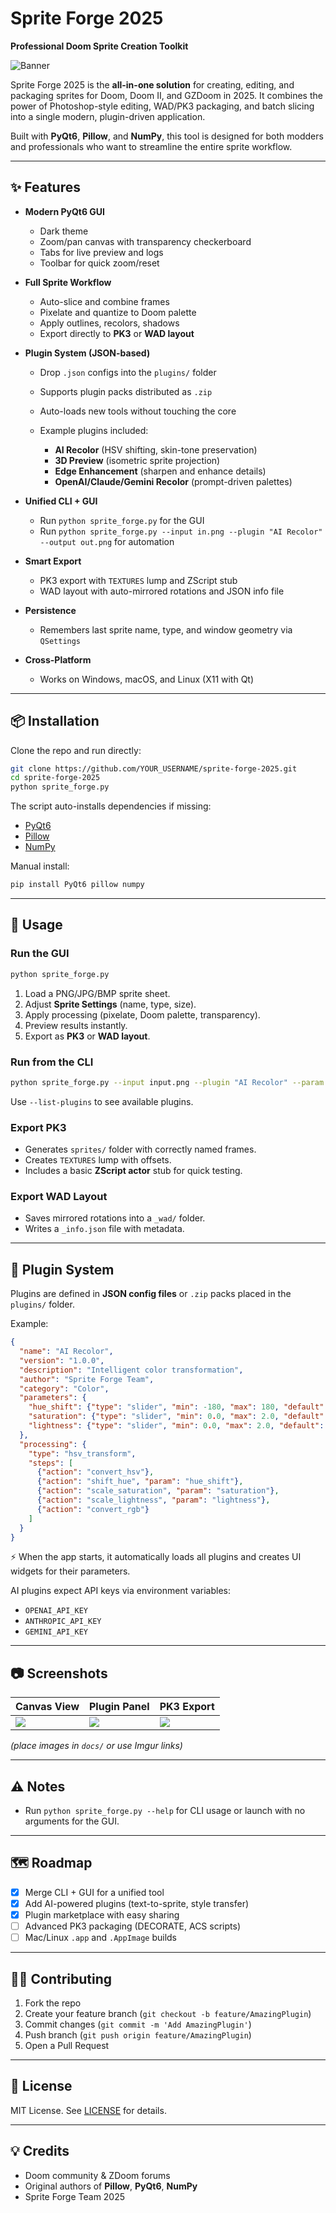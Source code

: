 # Sprite Forge 2025

**Professional Doom Sprite Creation Toolkit**

![Banner](docs/banner.png) <!-- optional placeholder for banner -->

Sprite Forge 2025 is the **all-in-one solution** for creating, editing, and packaging sprites for Doom, Doom II, and GZDoom in 2025.
It combines the power of Photoshop-style editing, WAD/PK3 packaging, and batch slicing into a single modern, plugin-driven application.

Built with **PyQt6**, **Pillow**, and **NumPy**, this tool is designed for both modders and professionals who want to streamline the entire sprite workflow.

---

## ✨ Features

* **Modern PyQt6 GUI**

  * Dark theme
  * Zoom/pan canvas with transparency checkerboard
  * Tabs for live preview and logs
  * Toolbar for quick zoom/reset

* **Full Sprite Workflow**

  * Auto-slice and combine frames
  * Pixelate and quantize to Doom palette
  * Apply outlines, recolors, shadows
  * Export directly to **PK3** or **WAD layout**

* **Plugin System (JSON-based)**

  * Drop `.json` configs into the `plugins/` folder
  * Supports plugin packs distributed as `.zip`
  * Auto-loads new tools without touching the core
  * Example plugins included:

    * **AI Recolor** (HSV shifting, skin-tone preservation)
    * **3D Preview** (isometric sprite projection)
    * **Edge Enhancement** (sharpen and enhance details)
    * **OpenAI/Claude/Gemini Recolor** (prompt-driven palettes)

* **Unified CLI + GUI**

  * Run `python sprite_forge.py` for the GUI
  * Run `python sprite_forge.py --input in.png --plugin "AI Recolor" --output out.png` for automation

* **Smart Export**

  * PK3 export with `TEXTURES` lump and ZScript stub
  * WAD layout with auto-mirrored rotations and JSON info file

* **Persistence**

  * Remembers last sprite name, type, and window geometry via `QSettings`

* **Cross-Platform**

  * Works on Windows, macOS, and Linux (X11 with Qt)

---

## 📦 Installation

Clone the repo and run directly:

```bash
git clone https://github.com/YOUR_USERNAME/sprite-forge-2025.git
cd sprite-forge-2025
python sprite_forge.py
```

The script auto-installs dependencies if missing:

* [PyQt6](https://pypi.org/project/PyQt6/)
* [Pillow](https://pypi.org/project/pillow/)
* [NumPy](https://pypi.org/project/numpy/)

Manual install:

```bash
pip install PyQt6 pillow numpy
```

---

## 🚀 Usage

### Run the GUI

```bash
python sprite_forge.py
```

1. Load a PNG/JPG/BMP sprite sheet.
2. Adjust **Sprite Settings** (name, type, size).
3. Apply processing (pixelate, Doom palette, transparency).
4. Preview results instantly.
5. Export as **PK3** or **WAD layout**.

### Run from the CLI

```bash
python sprite_forge.py --input input.png --plugin "AI Recolor" --param hue_shift=45 --output output.png
```

Use `--list-plugins` to see available plugins.

### Export PK3

* Generates `sprites/` folder with correctly named frames.
* Creates `TEXTURES` lump with offsets.
* Includes a basic **ZScript actor** stub for quick testing.

### Export WAD Layout

* Saves mirrored rotations into a `_wad/` folder.
* Writes a `_info.json` file with metadata.

---

## 🔌 Plugin System

Plugins are defined in **JSON config files** or `.zip` packs placed in the `plugins/` folder.

Example:

```json
{
  "name": "AI Recolor",
  "version": "1.0.0",
  "description": "Intelligent color transformation",
  "author": "Sprite Forge Team",
  "category": "Color",
  "parameters": {
    "hue_shift": {"type": "slider", "min": -180, "max": 180, "default": 0, "label": "Hue Shift"},
    "saturation": {"type": "slider", "min": 0.0, "max": 2.0, "default": 1.0, "label": "Saturation"},
    "lightness": {"type": "slider", "min": 0.0, "max": 2.0, "default": 1.0, "label": "Lightness"}
  },
  "processing": {
    "type": "hsv_transform",
    "steps": [
      {"action": "convert_hsv"},
      {"action": "shift_hue", "param": "hue_shift"},
      {"action": "scale_saturation", "param": "saturation"},
      {"action": "scale_lightness", "param": "lightness"},
      {"action": "convert_rgb"}
    ]
  }
}
```

⚡ When the app starts, it automatically loads all plugins and creates UI widgets for their parameters.

AI plugins expect API keys via environment variables:

* `OPENAI_API_KEY`
* `ANTHROPIC_API_KEY`
* `GEMINI_API_KEY`

---

## 📷 Screenshots

| Canvas View               | Plugin Panel              | PK3 Export                |
| ------------------------- | ------------------------- | ------------------------- |
| ![](docs/screenshot1.png) | ![](docs/screenshot2.png) | ![](docs/screenshot3.png) |

*(place images in `docs/` or use Imgur links)*

---

## ⚠️ Notes

* Run `python sprite_forge.py --help` for CLI usage or launch with no arguments for the GUI.

---

## 🗺️ Roadmap

* [x] Merge CLI + GUI for a unified tool
* [x] Add AI-powered plugins (text-to-sprite, style transfer)
* [x] Plugin marketplace with easy sharing
* [ ] Advanced PK3 packaging (DECORATE, ACS scripts)
* [ ] Mac/Linux `.app` and `.AppImage` builds

---

## 👨‍💻 Contributing

1. Fork the repo
2. Create your feature branch (`git checkout -b feature/AmazingPlugin`)
3. Commit changes (`git commit -m 'Add AmazingPlugin'`)
4. Push branch (`git push origin feature/AmazingPlugin`)
5. Open a Pull Request

---

## 📜 License

MIT License.
See [LICENSE](LICENSE) for details.

---

## 💡 Credits

* Doom community & ZDoom forums
* Original authors of **Pillow**, **PyQt6**, **NumPy**
* Sprite Forge Team 2025

